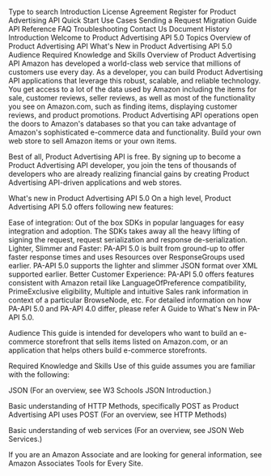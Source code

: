 
Type to search
Introduction
License Agreement
Register for Product Advertising API
Quick Start
Use Cases
Sending a Request
Migration Guide
API Reference
FAQ
Troubleshooting
Contact Us
Document History
Introduction 
Welcome to Product Advertising API 5.0
Topics
Overview of Product Advertising API
What's New in Product Advertising API 5.0
Audience
Required Knowledge and Skills
Overview of Product Advertising API
Amazon has developed a world-class web service that millions of customers use every day. As a developer, you can build Product Advertising API applications that leverage this robust, scalable, and reliable technology. You get access to a lot of the data used by Amazon including the items for sale, customer reviews, seller reviews, as well as most of the functionality you see on Amazon.com, such as finding items, displaying customer reviews, and product promotions. Product Advertising API operations open the doors to Amazon's databases so that you can take advantage of Amazon's sophisticated e-commerce data and functionality. Build your own web store to sell Amazon items or your own items.

Best of all, Product Advertising API is free. By signing up to become a Product Advertising API developer, you join the tens of thousands of developers who are already realizing financial gains by creating Product Advertising API-driven applications and web stores.

What's new in Product Advertising API 5.0
On a high level, Product Advertising API 5.0 offers following new features:

Ease of integration: Out of the box SDKs in popular languages for easy integration and adoption. The SDKs takes away all the heavy lifting of signing the request, request serialization and response de-serialization.
Lighter, Slimmer and Faster: PA-API 5.0 is built from ground-up to offer faster response times and uses Resources over ResponseGroups used earlier. PA-API 5.0 supports the lighter and slimmer JSON format over XML supported earlier.
Better Customer Experience: PA-API 5.0 offers features consistent with Amazon retail like LanguageOfPreference compatibility, PrimeExclusive eligibility, Multiple and intuitive Sales rank information in context of a particular BrowseNode, etc.
For detailed information on how PA-API 5.0 and PA-API 4.0 differ, please refer A Guide to What's New in PA-API 5.0.

Audience
This guide is intended for developers who want to build an e-commerce storefront that sells items listed on Amazon.com, or an application that helps others build e-commerce storefronts.

Required Knowledge and Skills 
Use of this guide assumes you are familiar with the following:

JSON (For an overview, see W3 Schools JSON Introduction.)

Basic understanding of HTTP Methods, specifically POST as Product Advertising API uses POST (For an overview, see HTTP Methods)

Basic understanding of web services (For an overview, see JSON Web Services.)

If you are an Amazon Associate and are looking for general information, see Amazon Associates Tools for Every Site.

